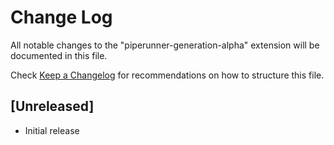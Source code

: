 # Change Log

All notable changes to the "piperunner-generation-alpha" extension will be documented in this file.

Check [Keep a Changelog](http://keepachangelog.com/) for recommendations on how to structure this file.

## [Unreleased]

- Initial release

